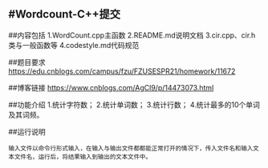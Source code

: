 #Wordcount-C++提交
------

##内容包括
	1.WordCount.cpp主函数
	2.README.md说明文档
	3.cir.cpp、cir.h类与一般函数等
	4.codestyle.md代码规范

##题目要求
	<https://edu.cnblogs.com/campus/fzu/FZUSESPR21/homework/11672>

##博客链接
	<https://www.cnblogs.com/AgCl9/p/14473073.html>

##功能介绍
	1.统计字符数；
	2.统计单词数；
	3.统计行数；
	4.统计最多的10个单词及其词频。

##运行说明

	输入文件以命令行形式输入，在输入与输出文件都都能正常打开的情况下，传入文件名和输入文本文件名，运行后，将结果输入到输出的文本文件中。